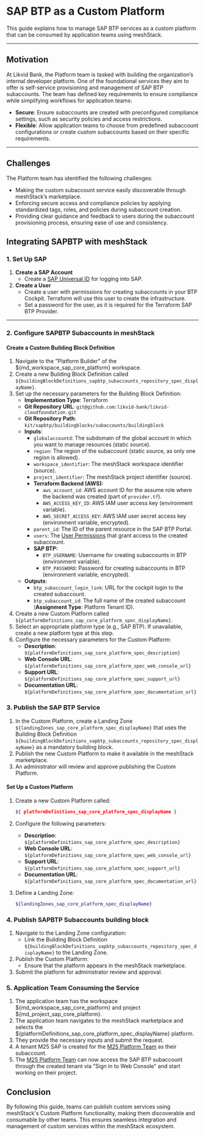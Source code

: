 # SAP BTP as a Custom Platform

This guide explains how to manage SAP BTP services as a custom platform that can be consumed by application teams using meshStack.

---

## Motivation

At Likvid Bank, the Platform team is tasked with building the organization’s internal developer platform. One of the foundational services they aim to offer is self-service provisioning and management of SAP BTP subaccounts. The team has defined key requirements to ensure compliance while simplifying workflows for application teams:

- **Secure**: Ensure subaccounts are created with preconfigured compliance settings, such as security policies and access restrictions.
- **Flexible**: Allow application teams to choose from predefined subaccount configurations or create custom subaccounts based on their specific requirements.

---

## Challenges

The Platform team has identified the following challenges:

- Making the custom subaccount service easily discoverable through meshStack’s marketplace.
- Enforcing secure access and compliance policies by applying standardized tags, roles, and policies during subaccount creation.
- Providing clear guidance and feedback to users during the subaccount provisioning process, ensuring ease of use and consistency.

## Integrating SAPBTP with meshStack

### 1. Set Up SAP

1. **Create a SAP Account**
   - Create a [SAP Universal ID](https://account.sap.com/core/create) for logging into SAP.
2. **Create a User**
   - Create a user with permissions for creating subaccounts in your BTP Cockpit. Terraform will use this user to create the infrastructure.
   - Set a password for the user, as it is required for the Terraform SAP BTP Provider.

---

### 2. Configure SAPBTP Subaccounts in meshStack

#### Create a Custom Building Block Definition

1. Navigate to the "Platform Builder" of the ${md_workspace_sap_core_platform} workspace.
2. Create a new Building Block Definition called `${buildingBlockDefinitions_sapbtp_subaccounts_repository_spec_displayName}`.
3. Set up the necessary parameters for the Building Block Definition:
   - **Implementation Type**: Terraform
   - **Git Repository URL**: `git@github.com:likvid-bank/likvid-cloudfoundation.git`
   - **Git Repository Path**: `kit/sapbtp/buildingblocks/subaccounts/buildingblock`
   - **Inputs**:
     - `globalaccountd`: The subdomain of the global account in which you want to manage resources (static source).
     - `region`: The region of the subaccount (static source, as only one region is allowed).
     - `workspace_identifier`: The meshStack workspace identifier (source).
     - `project_identifier`: The meshStack project identifier (source).
     - **Terraform Backend (AWS):**
       - `aws_account_id`: AWS account ID for the assume role where the backend was created (part of `provider.tf`).
       - `AWS_ACCESS_KEY_ID`: AWS IAM user access key (environment variable).
       - `AWS_SECRET_ACCESS_KEY`: AWS IAM user secret access key (environment variable, encrypted).
     - `parent_id`: The ID of the parent resource in the SAP BTP Portal.
     - `users`: The [User Permissions](https://docs.meshcloud.io/docs/administration.building-blocks.html#user-permissions) that grant access to the created subaccount.
     - **SAP BTP:**
       - `BTP_USERNAME`: Username for creating subaccounts in BTP (environment variable).
       - `BTP_PASSWORD`: Password for creating subaccounts in BTP (environment variable, encrypted).
   - **Outputs**:
     - `btp_subaccount_login_link`: URL for the cockpit login to the created subaccount.
     - `btp_subaccount_id`: The full name of the created subaccount (**Assignment Type**: Platform Tenant ID).
4. Create a new Custom Platform called `${platformDefinitions_sap_core_platform_spec_displayName}`.
5. Select an appropriate platform type (e.g., SAP BTP). If unavailable, create a new platform type at this step.
6. Configure the necessary parameters for the Custom Platform:
   - **Description**: `${platformDefinitions_sap_core_platform_spec_description}`
   - **Web Console URL**: `${platformDefinitions_sap_core_platform_spec_web_console_url}`
   - **Support URL**: `${platformDefinitions_sap_core_platform_spec_support_url}`
   - **Documentation URL**: `${platformDefinitions_sap_core_platform_spec_documentation_url}`

### 3. Publish the SAP BTP Service

1. In the Custom Platform, create a Landing Zone `${landingZones_sap_core_platform_spec_displayName}` that uses the Building Block Definition `${buildingBlockDefinitions_sapbtp_subaccounts_repository_spec_displayName}` as a mandatory building block.
2. Publish the new Custom Platform to make it available in the meshStack marketplace.
3. An administrator will review and approve publishing the Custom Platform.


#### Set Up a Custom Platform

1. Create a new Custom Platform called:

   ```bash
   ${ platformDefinitions_sap_core_platform_spec_displayName }
   ```
2. Configure the following parameters:
   - **Description**: `${platformDefinitions_sap_core_platform_spec_description}`
   - **Web Console URL**: `${platformDefinitions_sap_core_platform_spec_web_console_url}`
   - **Support URL**: `${platformDefinitions_sap_core_platform_spec_support_url}`
   - **Documentation URL**: `${platformDefinitions_sap_core_platform_spec_documentation_url}`

3. Define a Landing Zone:

     ```bash
     ${landingZones_sap_core_platform_spec_displayName}
     ```


### 4. Publish SAPBTP Subaccounts building block

1. Navigate to the Landing Zone configuration:
   - Link the Building Block Definition `${buildingBlockDefinitions_sapbtp_subaccounts_repository_spec_displayName}` to the Landing Zone.
2. Publish the Custom Platform:
   - Ensure that the platform appears in the meshStack marketplace.
3. Submit the platform for administrator review and approval.

### 5. Application Team Consuming the Service

1. The application team has the workspace ${md_workspace_sap_core_platform} and project ${md_project_sap_core_platform}.
2. The application team navigates to the meshStack marketplace and selects the ${platformDefinitions_sap_core_platform_spec_displayName} platform.
3. They provide the necessary inputs and submit the request.
4. A tenant M25 SAP is created for the [M25 Platform Team](md_workspace_m25_platform_team) as their subaccount.
5. The [M25 Platform Team](md_workspace_m25_platform_team) can now access the SAP BTP subaccount through the created tenant via "Sign in to Web Console" and start working on their project.

## Conclusion
By following this guide, teams can publish custom services using meshStack's Custom Platform functionality,
making them discoverable and consumable by other teams. This ensures seamless integration and management of
custom services within the meshStack ecosystem.
